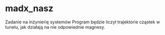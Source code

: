 # madx_nasz
Zadanie na inżynierię systemów
Program będzie liczył trajektorie cząstek w tunelu, jak działają na nie odpowiednie magnesy.